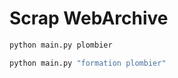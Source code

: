 # Scrap WebArchive
```python
python main.py plombier
```



```python
python main.py "formation plombier"
```